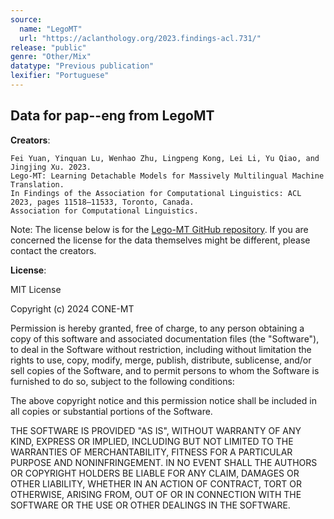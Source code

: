 ```yaml
---
source:
  name: "LegoMT"
  url: "https://aclanthology.org/2023.findings-acl.731/"
release: "public"
genre: "Other/Mix"
datatype: "Previous publication"
lexifier: "Portuguese"
---
```


## Data for pap--eng from LegoMT

**Creators**:
```
Fei Yuan, Yinquan Lu, Wenhao Zhu, Lingpeng Kong, Lei Li, Yu Qiao, and Jingjing Xu. 2023.
Lego-MT: Learning Detachable Models for Massively Multilingual Machine Translation.
In Findings of the Association for Computational Linguistics: ACL 2023, pages 11518–11533, Toronto, Canada.
Association for Computational Linguistics.
```

Note: The license below is for the [Lego-MT GitHub repository](https://github.com/CONE-MT/Lego-MT). If you are concerned the license for the data themselves might be different, please contact the creators. 

**License**: 

MIT License 

Copyright (c) 2024 CONE-MT 

Permission is hereby granted, free of charge, to any person obtaining a copy
of this software and associated documentation files (the "Software"), to deal
in the Software without restriction, including without limitation the rights
to use, copy, modify, merge, publish, distribute, sublicense, and/or sell
copies of the Software, and to permit persons to whom the Software is
furnished to do so, subject to the following conditions: 

The above copyright notice and this permission notice shall be included in all
copies or substantial portions of the Software. 

THE SOFTWARE IS PROVIDED "AS IS", WITHOUT WARRANTY OF ANY KIND, EXPRESS OR
IMPLIED, INCLUDING BUT NOT LIMITED TO THE WARRANTIES OF MERCHANTABILITY,
FITNESS FOR A PARTICULAR PURPOSE AND NONINFRINGEMENT. IN NO EVENT SHALL THE
AUTHORS OR COPYRIGHT HOLDERS BE LIABLE FOR ANY CLAIM, DAMAGES OR OTHER
LIABILITY, WHETHER IN AN ACTION OF CONTRACT, TORT OR OTHERWISE, ARISING FROM,
OUT OF OR IN CONNECTION WITH THE SOFTWARE OR THE USE OR OTHER DEALINGS IN THE
SOFTWARE.

